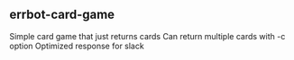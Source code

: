 errbot-card-game
---

Simple card game that just returns cards
Can return multiple cards with -c option
Optimized response for slack
